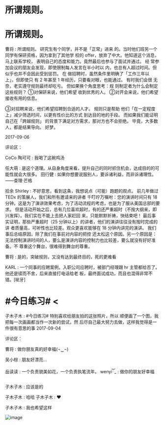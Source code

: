 # 所谓规则。

# 所谓规则。

曹将 : 所谓规则。 研究生有个同学，并不是「正常」进来 的。当时他们班另一个同学有保研资格，因为拿到了其他学 校的 offer，放弃了中大。他知道这个消息，马上联系学校， 表明自己的态度和能力。竟然最后也参与了面试并通过。 经 常参加会议的朋友会发现，即使限制每人发言在半小时以 内，也总有人超过时间。但似乎也并不会因此受到惩罚。 在 做招聘时，虽然条件里明确了「工作三年以上」，但即使只 有 2 年甚至 1 年经历，只要看对眼，也能通过。 有时我们会很 无奈，老实遵守规则最终却吃亏。 但如果换个角度思考：规 则制定者为什么会制定这些规则？ ①对保研来说，他们希望 收到优秀的人。 ②对开会来说，他们希望接收有用的信息。

③对招聘来说，他们希望招聘到合适的人才。 规则只是帮助 他们「在一定程度上」减少筛选时间，以更有性价比的方式 到达目的地的手段。 而如果我们能证明自己在「跨越规则」 的背景下满足对方需求，那对方也不会拒绝。 毕竟，大多数 人，都是结果导向。 好梦。

2017-09-06

评论区：

CoCo 陶可可 : 我喝了这碗鸡汤

任大萌 : 是这个道理。从自身角度来看，提升自己的同时抓住机会，达成目的的可能性就会大很多。 田行健 : 如果你想要说服别人，要诉诸利益，而非诉诸理性。——查理·芒格

拾余 Shirley : 不好意思，看到这条，我想说点（可能）跑题的观点。 前几年做过 TEDx 的策展人，我们和所有邀请来的讲者 千叮咛万嘱咐：您的演讲时间只有 18 分钟。这是为了演讲效果考虑，为了活动流程的考虑，也是为了服从美国总部的要 求。 但是活动开始之后，总有几位喜欢超时，有的还严重超时（不按大纲来，即兴发挥）。我们实在不能上去把人家赶回 来，只能默默祈祷，快结束吧！ 最后事实证明，那些严重超时（25 分钟以上）的讲者，他们的演讲往往没有按时完成的讲 者质量高，可听性也比较差。观众更喜欢能够在 18 分钟内讲完的演讲。 我们事后总结原因，除了我们在事前对内容的把控 还太松这个原因。另一个原因是：无法控制演讲时间的人，要么是演讲内容的控制力也比较差，要么就没有好好准备。不 尊重这个舞台，很难得到舞台的尊重。

曹将 : 是的，突破规则，又没有达到最终目的，死的更难看

KARL : 一个同事的应聘案例，入职公司应聘时，被部门经理跟 hr 主管都给否了。他还是锲而不舍，后来直接打电话给老 板，最终面试成功，而且也混得非常不错。[呲牙]

# #今日练习# <

子木子木 : #今日练习# 特别喜欢给朋友拍的这张照片，所以 顺便画了一个图，我把每一次画画都当作一次新的尝试，然 后尽自己最大努力去做，这样我觉得是一件很有意思的事 2017-09-04

评论区：

曹将 : 做你朋友真的好幸福(¬‿¬)

吴小棕 : 朋友好漂亮…

岳读读 : 一个负责貌美如花，一个负责执笔流年。 wenyiོ_ : 做你的朋友好幸福

子木子木 : 应该是的

子木子木 : 哈哈 子木子木 : ❤

子木子木 : 我也希望这样

![image](img/Image_360.png)